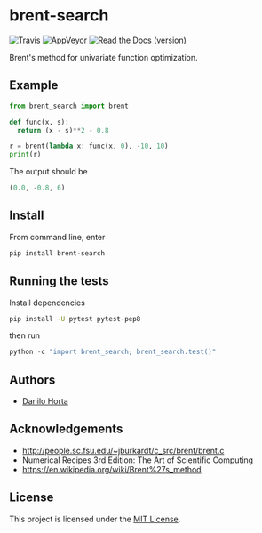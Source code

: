 # brent-search

[![Travis](https://img.shields.io/travis/limix/brent-search.svg?style=flat-square&label=linux%20%2F%20macos%20build)](https://travis-ci.org/limix/brent-search) [![AppVeyor](https://img.shields.io/appveyor/ci/Horta/brent-search.svg?style=flat-square&label=windows%20build)](https://ci.appveyor.com/project/Horta/brent-search) [![Read the Docs (version)](https://img.shields.io/readthedocs/brent-search/stable.svg?style=flat-square)](http://brent-search.readthedocs.io/)

Brent's method for univariate function optimization.

## Example

```python
from brent_search import brent

def func(x, s):
  return (x - s)**2 - 0.8

r = brent(lambda x: func(x, 0), -10, 10)
print(r)
```

The output should be

```python
(0.0, -0.8, 6)
```

## Install

From command line, enter

```bash
pip install brent-search
```

## Running the tests

Install dependencies

```bash
pip install -U pytest pytest-pep8
```

then run

```python
python -c "import brent_search; brent_search.test()"
```

## Authors

* [Danilo Horta](https://github.com/horta)

## Acknowledgements

- http://people.sc.fsu.edu/~jburkardt/c_src/brent/brent.c
- Numerical Recipes 3rd Edition: The Art of Scientific Computing
- https://en.wikipedia.org/wiki/Brent%27s_method


## License

This project is licensed under the [MIT License](https://raw.githubusercontent.com/limix/brent-search/master/LICENSE.md).
